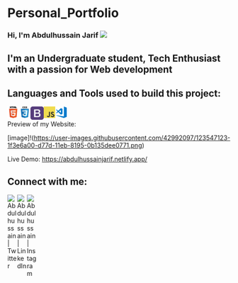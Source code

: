 # Personal_Portfolio

### Hi, I'm Abdulhussain Jarif <img src="https://media.giphy.com/media/hvRJCLFzcasrR4ia7z/giphy.gif" width="25px">
## I'm an Undergraduate student, Tech Enthusiast with a passion for Web development

## Languages and Tools used to build this project: 
<img align="left" alt="HTML5" width="26px" src="https://raw.githubusercontent.com/github/explore/80688e429a7d4ef2fca1e82350fe8e3517d3494d/topics/html/html.png" />
<img align="left" alt="CSS3" width="26px" src="https://raw.githubusercontent.com/github/explore/80688e429a7d4ef2fca1e82350fe8e3517d3494d/topics/css/css.png" />
<img align="left" alt="Bootstrap" width="30px" src="https://raw.githubusercontent.com/github/explore/80688e429a7d4ef2fca1e82350fe8e3517d3494d/topics/bootstrap/bootstrap.png" style="max-width:100%;">
<img align="left" alt="JavaScript" width="26px" src="https://raw.githubusercontent.com/github/explore/80688e429a7d4ef2fca1e82350fe8e3517d3494d/topics/javascript/javascript.png" />
<img align="left" alt="Visual Studio Code" width="26px" src="https://raw.githubusercontent.com/github/explore/80688e429a7d4ef2fca1e82350fe8e3517d3494d/topics/visual-studio-code/visual-studio-code.png" />


<br>

Preview of my Website:

[image]!(https://user-images.githubusercontent.com/42992097/123547123-1f3e6a00-d77d-11eb-8195-0b135dee0771.png)

Live Demo: https://abdulhussainjarif.netlify.app/

## Connect with me:
<!-- [<img align="left" alt="Abdulhussain | Personal Website" width="22px" src="https://raw.githubusercontent.com/iconic/open-iconic/master/svg/globe.svg" />][website] -->
<img align="left" alt="Abdulhussain | Twitter" width="22px" src="https://www.svgrepo.com/show/157815/twitter.svg" />
<img align="left" alt="Abdulhussain | LinkedIn" width="22px" src="https://www.svgrepo.com/show/157006/linkedin.svg" />
<img align="left" alt="Abdulhussain | Instagram" width="22px" src="https://www.svgrepo.com/show/111199/instagram.svg" />
